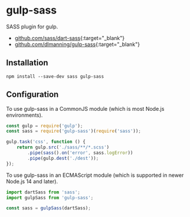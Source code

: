 # gulp-sass

SASS plugin for gulp.

- [github.com/sass/dart-sass](https://github.com/sass/dart-sass){:target="_blank"}
- [github.com/dlmanning/gulp-sass](https://github.com/dlmanning/gulp-sass){:target="_blank"}

## Installation

```shell
npm install --save-dev sass gulp-sass
```

## Configuration

To use gulp-sass in a CommonJS module (which is most Node.js environments).

```javascript
const gulp = require('gulp');
const sass = require('gulp-sass')(require('sass'));

gulp.task('css', function () {
    return gulp.src('./sass/**/*.scss')
        .pipe(sass().on('error', sass.logError))
        .pipe(gulp.dest('./dest'));
});
```

To use gulp-sass in an ECMAScript module (which is supported in newer Node.js 14 and later).

```javascript
import dartSass from 'sass';
import gulpSass from 'gulp-sass';

const sass = gulpSass(dartSass);
```
